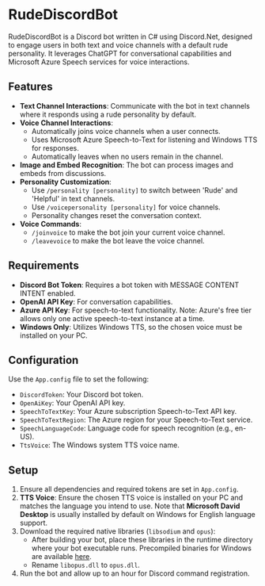 # RudeDiscordBot

RudeDiscordBot is a Discord bot written in C# using Discord.Net, designed to engage users in both text and voice channels with a default rude personality. It leverages ChatGPT for conversational capabilities and Microsoft Azure Speech services for voice interactions.

## Features

- **Text Channel Interactions**: Communicate with the bot in text channels where it responds using a rude personality by default.
- **Voice Channel Interactions**: 
  - Automatically joins voice channels when a user connects.
  - Uses Microsoft Azure Speech-to-Text for listening and Windows TTS for responses.
  - Automatically leaves when no users remain in the channel.
- **Image and Embed Recognition**: The bot can process images and embeds from discussions.
- **Personality Customization**: 
  - Use `/personality [personality]` to switch between 'Rude' and 'Helpful' in text channels.
  - Use `/voicepersonality [personality]` for voice channels. 
  - Personality changes reset the conversation context.
- **Voice Commands**:
  - `/joinvoice` to make the bot join your current voice channel.
  - `/leavevoice` to make the bot leave the voice channel.

## Requirements

- **Discord Bot Token**: Requires a bot token with MESSAGE CONTENT INTENT enabled.
- **OpenAI API Key**: For conversation capabilities.
- **Azure API Key**: For speech-to-text functionality. Note: Azure's free tier allows only one active speech-to-text instance at a time.
- **Windows Only**: Utilizes Windows TTS, so the chosen voice must be installed on your PC.

## Configuration

Use the `App.config` file to set the following:

- `DiscordToken`: Your Discord bot token.
- `OpenAiKey`: Your OpenAI API key.
- `SpeechToTextKey`: Your Azure subscription Speech-to-Text API key.
- `SpeechToTextRegion`: The Azure region for your Speech-to-Text service.
- `SpeechLanguageCode`: Language code for speech recognition (e.g., en-US).
- `TtsVoice`: The Windows system TTS voice name.

## Setup

1. Ensure all dependencies and required tokens are set in `App.config`.
2. **TTS Voice**: Ensure the chosen TTS voice is installed on your PC and matches the language you intend to use. Note that **Microsoft David Desktop** is usually installed by default on Windows for English language support.
3. Download the required native libraries (`libsodium` and `opus`):
   - After building your bot, place these libraries in the runtime directory where your bot executable runs. Precompiled binaries for Windows are available [here](https://github.com/discord-net/Discord.Net/tree/dev/voice-natives).
   - Rename `libopus.dll` to `opus.dll`.
4. Run the bot and allow up to an hour for Discord command registration.
